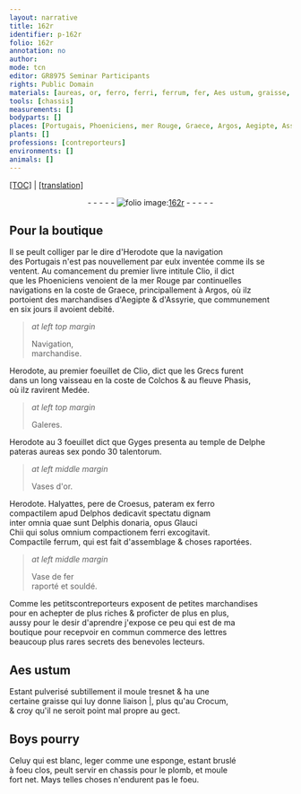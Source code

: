 ```yaml
---
layout: narrative
title: 162r
identifier: p-162r
folio: 162r
annotation: no
author:
mode: tcn
editor: GR8975 Seminar Participants
rights: Public Domain
materials: [aureas, or, ferro, ferri, ferrum, fer, Aes ustum, graisse, Crocum, Boys, Celuy qui est blanc, leger comme une esponge, estant bruslé, plomb]
tools: [chassis]
measurements: []
bodyparts: []
places: [Portugais, Phoeniciens, mer Rouge, Graece, Argos, Aegipte, Assyrie, Grecs, Colchos, Phasis, Delphe, Delphos, Delphis]
plants: []
professions: [contreporteurs]
environments: []
animals: []
---
```


<p><a href="{{ site.baseurl }}/normalized/">[TOC]</a> | <a href="{{ site.baseurl }}/texts/p-162r_tl/" target="_blank">[translation]</a></p><div class="folio" align="center">- - - - - <a href="http://gallica.bnf.fr/ark:/12148/btv1b10500001g/f329.item.r=" target="_blank"><img src="https://cu-mkp.github.io/2017-workshop-edition/assets/photo-icon.png" alt="folio image: " style="display:inline-block; margin-bottom:-3px;"/>162r</a> - - - - - </div>  
  

## Pour la boutique

 
Il se peult colliger par le dire d'<span class="pn">Herodote</span> que la navigation<br/> des <span class="pl">Portugais</span> n'est pas nouvellem<span class="exp">ent</span> par eulx inventée comme ils se<br/> ventent. Au comancem<span class="exp">ent</span> du premier livre intitule Clio, il dict<br/> que les <span class="pl">Phoeniciens</span> venoient de la <span class="pl">mer Rouge</span> par continuelles<br/> navigations en la coste de <span class="pl">Graece</span>, principalle<span class="exp">ment</span> à <span class="pl">Argos</span>, où ilz<br/> portoient des marchandises d'<span class="pl">Aegipte</span> & d'<span class="pl">Assyrie</span>, que co<span class="exp">mmun</span>em<span class="exp">ent</span><br/> en six jours il avoient debité.
 
> *at left top margin*
> 
> 
>   Navigatio<span class="exp">n</span>,<br/>marchandise.
 
<span class="pn">Herodote</span>, au premier foeuillet de Clio, dict que les <span class="pl">Grecs</span> furent<br/> dans un long vaisseau en la coste de <span class="pl">Colchos</span> & au fleuve <span class="pl">Phasis</span>,<br/> où ilz ravirent <span class="pn">Medée</span>.
 
> *at left top margin*
> 
> 
>   Galeres.
 
 <span class="pn">Herod<span class="exp">ote</span></span> au 3 foeuillet dict que <span class="pn">Gyges</span> presenta au temple de <span class="pl">Delphe</span><br/> pateras <span class="m">aureas</span> sex pondo 30 <span class="cn">talentorum</span>.
 
> *at left middle margin*
> 
> 
>   Vases d'<span class="m">or</span>.
 
<span class="pn">Herod<span class="exp">ote</span></span>. <span class="pn">Halyattes</span>, pere de <span class="pn">Croesus</span>, pateram ex <span class="m">ferro</span><br/> compactilem apud <span class="pl">Delphos</span> dedicavit spectatu dignam<br/> inter omnia quae sunt <span class="pl">Delphis</span> donaria, opus <span class="pn">Glauci<br/> Chii</span> qui solus omnium compactionem <span class="m">ferri</span> excogitavit.<br/> Compactile <span class="m">ferrum</span>, qui est fait d'assemblage & choses raportées.
 
> *at left middle margin*
> 
> 
>   Vase de <span class="m">fer</span><br/>raporté et souldé.
 
 Comme les petits<span class="pro">contreporteurs</span> exposent de petites marchandises<br/> pour en achepter de plus riches & proficter de plus en plus,<br/> aussy pour le desir d'aprendre j'expose ce peu qui est de ma<br/> boutique pour recepvoir en commu<span class="exp">n</span> commerce des l<span class="exp">ett</span>res<br/> beaucoup plus rares secrets des benevoles lecteurs.
  
 
  

## <span class="m">Aes ustum</span>

 
Estant pulverisé subtillem<span class="exp">ent</span> il moule tresnet & ha une<br/> certaine <span class="m">graisse</span> qui luy donne liaison |, plus qu'au <span class="m">Crocum</span>,<br/> & croy qu'il ne seroit point mal propre au gect.
 
 
  

## <span class="m">Boys</span> pourry

 
<span class="m">Celuy qui est blanc, leger comme une esponge, estant bruslé</span><br/> à foeu clos, peult servir en <span class="tl">chassis</span> pour le <span class="m">plomb</span>, et moule<br/> fort net. Mays telles choses n'endurent pas le foeu.
 
